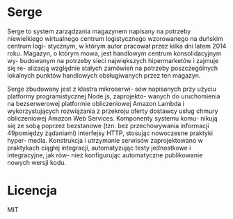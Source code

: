 # Serge
Serge to system zarządzania magazynem napisany na potrzeby niewielkiego
wirtualnego centrum logistycznego wzorowanego na duńskim centrum logi-
stycznym, w którym autor pracował przez kilka dni latem 2014 roku.
Magazyn, o którym mowa, jest handlowym centrum konsolidacyjnym wy-
budowanym na potrzeby sieci największych hipermarketów i zajmuje się re-
alizacją względnie stałych zamówień na potrzeby poszczególnych lokalnych
punktów handlowych obsługiwanych przez ten magazyn.

Serge zbudowany jest z klastra mikroserwi-
sów napisanych przy użyciu platformy programistycznej Node.js, zaprojekto-
wanych do uruchomienia na bezserwerowej platformie obliczeniowej Amazon
Lambda i wykorzystujących rozwiązania z przekroju oferty dostawcy usług
chmury obliczeniowej Amazon Web Services. Komponenty systemu komu-
nikują się ze sobą poprzez bezstanowe (tzn. bez przechowywania informacji
49pomiędzy żądaniami) interfejsy HTTP, stosując nowoczesne praktyki hyper-
media. Konstrukcja i utrzymanie serwisów zaprojektowano w praktykach
ciągłej integracji, automatyzując testy jednostkowe i integracyjne, jak rów-
nież konfigurując automatyczne publikowanie nowych wersji kodu.

# Licencja
MIT
